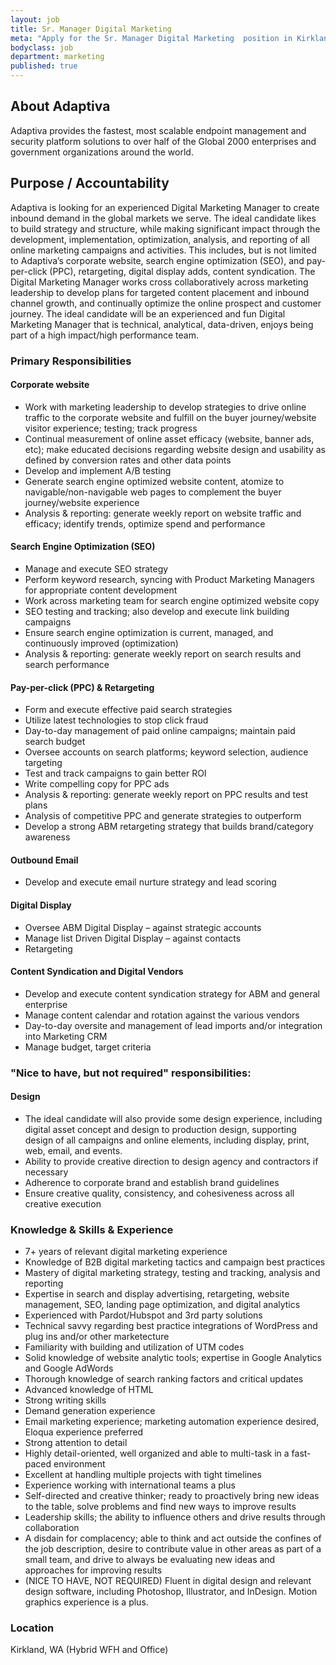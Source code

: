 ```yaml
---
layout: job
title: Sr. Manager Digital Marketing 
meta: "Apply for the Sr. Manager Digital Marketing  position in Kirkland, WA"
bodyclass: job
department: marketing
published: true
---
```


## About Adaptiva
Adaptiva provides the fastest, most scalable endpoint management and security platform solutions to over half of the Global 2000 enterprises and government organizations around the world.

## Purpose / Accountability
Adaptiva is looking for an experienced Digital Marketing Manager to create inbound demand in the global markets we serve. The ideal candidate likes to build strategy and structure, while making significant impact through the development, implementation, optimization, analysis, and reporting of all online marketing campaigns and activities. This includes, but is not limited to Adaptiva’s corporate website, search engine optimization (SEO), and pay-per-click (PPC), retargeting, digital display adds, content syndication. The Digital Marketing Manager works cross collaboratively across marketing leadership to develop plans for targeted content placement and inbound channel growth, and continually optimize the online prospect and customer journey. The ideal candidate will be an experienced and fun Digital Marketing Manager that is technical, analytical, data-driven, enjoys being part of a high impact/high performance team.

### Primary Responsibilities

#### Corporate website
* Work with marketing leadership to develop strategies to drive online traffic to the corporate website and fulfill on the buyer journey/website visitor experience; testing; track progress
* Continual measurement of online asset efficacy (website, banner ads, etc); make educated decisions regarding website design and usability as defined by conversion rates and other data points
* Develop and implement A/B testing
* Generate search engine optimized website content, atomize to navigable/non-navigable web pages to complement the buyer journey/website experience
* Analysis & reporting: generate weekly report on website traffic and efficacy; identify trends, optimize spend and performance

#### Search Engine Optimization (SEO)
* Manage and execute SEO strategy
* Perform keyword research, syncing with Product Marketing Managers for appropriate content development
* Work across marketing team for search engine optimized website copy
* SEO testing and tracking; also develop and execute link building campaigns
* Ensure search engine optimization is current, managed, and continuously improved (optimization)
* Analysis & reporting: generate weekly report on search results and search performance

#### Pay-per-click (PPC) & Retargeting
* Form and execute effective paid search strategies
* Utilize latest technologies to stop click fraud
* Day-to-day management of paid online campaigns; maintain paid search budget
* Oversee accounts on search platforms; keyword selection, audience targeting
* Test and track campaigns to gain better ROI
* Write compelling copy for PPC ads
* Analysis & reporting: generate weekly report on PPC results and test plans
* Analysis of competitive PPC and generate strategies to outperform
* Develop a strong ABM retargeting strategy that builds brand/category awareness

#### Outbound Email
* Develop and execute email nurture strategy and lead scoring

#### Digital Display
* Oversee ABM Digital Display – against strategic accounts
* Manage list Driven Digital Display – against contacts
* Retargeting

#### Content Syndication and Digital Vendors
* Develop and execute content syndication strategy for ABM and general enterprise
* Manage content calendar and rotation against the various vendors
* Day-to-day oversite and management of lead imports and/or integration into Marketing CRM
* Manage budget, target criteria

### "Nice to have, but not required" responsibilities:
 
#### Design
* The ideal candidate will also provide some design experience, including digital asset concept and design to production design, supporting design of all campaigns and online elements, including display, print, web, email, and events. 
* Ability to provide creative direction to design agency and contractors if necessary
* Adherence to corporate brand and establish brand guidelines
* Ensure creative quality, consistency, and cohesiveness across all creative execution


### Knowledge & Skills & Experience
* 7+ years of relevant digital marketing experience
* Knowledge of B2B digital marketing tactics and campaign best practices
* Mastery of digital marketing strategy, testing and tracking, analysis and reporting
* Expertise in search and display advertising, retargeting, website management, SEO, landing page optimization, and digital analytics
* Experienced with Pardot/Hubspot and 3rd party solutions
* Technical savvy regarding best practice integrations of WordPress and plug ins and/or other marketecture
* Familiarity with building and utilization of UTM codes
* Solid knowledge of website analytic tools; expertise in Google Analytics and Google AdWords
* Thorough knowledge of search ranking factors and critical updates
* Advanced knowledge of HTML
* Strong writing skills
* Demand generation experience
* Email marketing experience; marketing automation experience desired, Eloqua experience preferred
* Strong attention to detail 
* Highly detail-oriented, well organized and able to multi-task in a fast-paced environment
* Excellent at handling multiple projects with tight timelines
* Experience working with international teams a plus
* Self-directed and creative thinker; ready to proactively bring new ideas to the table, solve problems and find new ways to improve results
* Leadership skills; the ability to influence others and drive results through collaboration
* A disdain for complacency; able to think and act outside the confines of the job description, desire to contribute value in other areas as part of a small team, and drive to always be evaluating new ideas and approaches for improving results
* (NICE TO HAVE, NOT REQUIRED) Fluent in digital design and relevant design software, including Photoshop, Illustrator, and InDesign. Motion graphics experience is a plus.

### Location
Kirkland,  WA (Hybrid WFH and Office)